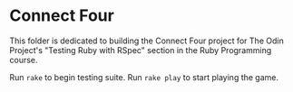 # Connect Four

This folder is dedicated to building the Connect Four project for The Odin Project's "Testing Ruby with RSpec" section in the Ruby Programming course.

Run `rake` to begin testing suite. Run `rake play` to start playing the game. 